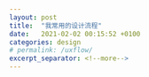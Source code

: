 ```yaml
---
layout: post
title:  "我常用的设计流程"
date:   2021-02-02 00:15:52 +0100
categories: design
# permalink: /uxflow/
excerpt_separator: <!--more-->
---
```

